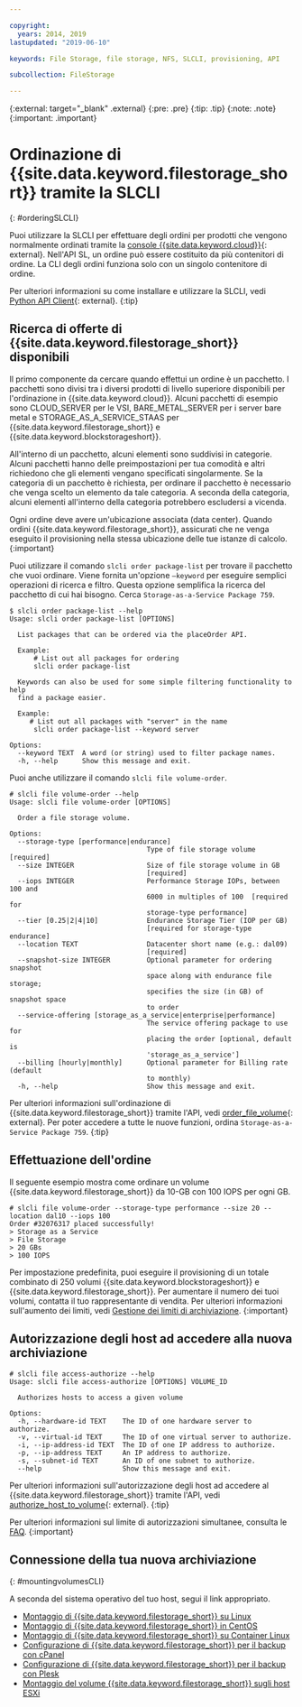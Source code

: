 ```yaml
---

copyright:
  years: 2014, 2019
lastupdated: "2019-06-10"

keywords: File Storage, file storage, NFS, SLCLI, provisioning, API

subcollection: FileStorage

---
```

{:external: target="_blank" .external}
{:pre: .pre}
{:tip: .tip}
{:note: .note}
{:important: .important}

# Ordinazione di {{site.data.keyword.filestorage_short}} tramite la SLCLI
{: #orderingSLCLI}

Puoi utilizzare la SLCLI per effettuare degli ordini per prodotti che vengono normalmente ordinati tramite la [console {{site.data.keyword.cloud}}](https://{DomainName}/catalog){: external}. Nell'API SL, un ordine può essere costituito da più contenitori di ordine. La CLI degli ordini funziona solo con un singolo contenitore di ordine.

Per ulteriori informazioni su come installare e utilizzare la SLCLI, vedi [Python API Client](https://softlayer-python.readthedocs.io/en/latest/cli/){: external}.
{:tip}

## Ricerca di offerte di {{site.data.keyword.filestorage_short}} disponibili

Il primo componente da cercare quando effettui un ordine è un pacchetto. I pacchetti sono divisi tra i diversi prodotti di livello superiore disponibili per l'ordinazione in {{site.data.keyword.cloud}}. Alcuni pacchetti di esempio sono CLOUD_SERVER per le VSI, BARE_METAL_SERVER per i server bare metal e STORAGE_AS_A_SERVICE_STAAS per {{site.data.keyword.filestorage_short}} e {{site.data.keyword.blockstorageshort}}.

All'interno di un pacchetto, alcuni elementi sono suddivisi in categorie. Alcuni pacchetti hanno delle preimpostazioni per tua comodità e altri richiedono che gli elementi vengano specificati singolarmente. Se la categoria di un pacchetto è richiesta, per ordinare il pacchetto è necessario che venga scelto un elemento da tale categoria. A seconda della categoria, alcuni elementi all'interno della categoria potrebbero escludersi a vicenda.

Ogni ordine deve avere un'ubicazione associata (data center). Quando ordini {{site.data.keyword.filestorage_short}}, assicurati che ne venga eseguito il provisioning nella stessa ubicazione delle tue istanze di calcolo.
{:important}

Puoi utilizzare il comando `slcli order package-list` per trovare il pacchetto che vuoi ordinare. Viene fornita un'opzione `–keyword` per eseguire semplici operazioni di ricerca e filtro. Questa opzione semplifica la ricerca del pacchetto di cui hai bisogno. Cerca `Storage-as-a-Service Package 759`.

```
$ slcli order package-list --help
Usage: slcli order package-list [OPTIONS]

  List packages that can be ordered via the placeOrder API.

  Example:
      # List out all packages for ordering
      slcli order package-list

  Keywords can also be used for some simple filtering functionality to help
  find a package easier.

  Example:
     # List out all packages with "server" in the name
      slcli order package-list --keyword server

Options:
  --keyword TEXT  A word (or string) used to filter package names.
  -h, --help      Show this message and exit.
```

Puoi anche utilizzare il comando `slcli file volume-order`.

```
# slcli file volume-order --help
Usage: slcli file volume-order [OPTIONS]

  Order a file storage volume.

Options:
  --storage-type [performance|endurance]
                                  Type of file storage volume  [required]
  --size INTEGER                  Size of file storage volume in GB
                                  [required]
  --iops INTEGER                  Performance Storage IOPs, between 100 and
                                  6000 in multiples of 100  [required for
                                  storage-type performance]
  --tier [0.25|2|4|10]            Endurance Storage Tier (IOP per GB)
                                  [required for storage-type endurance]
  --location TEXT                 Datacenter short name (e.g.: dal09)
                                  [required]
  --snapshot-size INTEGER         Optional parameter for ordering snapshot
                                  space along with endurance file storage;
                                  specifies the size (in GB) of snapshot space
                                  to order
  --service-offering [storage_as_a_service|enterprise|performance]
                                  The service offering package to use for
                                  placing the order [optional, default is
                                  'storage_as_a_service']
  --billing [hourly|monthly]      Optional parameter for Billing rate (default
                                  to monthly)
  -h, --help                      Show this message and exit.
```

Per ulteriori informazioni sull'ordinazione di {{site.data.keyword.filestorage_short}} tramite l'API, vedi [order_file_volume](https://softlayer-python.readthedocs.io/en/latest/api/managers/file/#SoftLayer.managers.file.FileStorageManager.order_file_volume){: external}.
Per poter accedere a tutte le nuove funzioni, ordina `Storage-as-a-Service Package 759`.
{:tip}


## Effettuazione dell'ordine

Il seguente esempio mostra come ordinare un volume {{site.data.keyword.filestorage_short}} da 10-GB con 100 IOPS per ogni GB.

```
# slcli file volume-order --storage-type performance --size 20 --location dal10 --iops 100
Order #32076317 placed successfully!
> Storage as a Service
> File Storage
> 20 GBs
> 100 IOPS
```

Per impostazione predefinita, puoi eseguire il provisioning di un totale combinato di 250 volumi {{site.data.keyword.blockstorageshort}} e {{site.data.keyword.filestorage_short}}. Per aumentare il numero dei tuoi volumi, contatta il tuo rappresentante di vendita. Per ulteriori informazioni sull'aumento dei limiti, vedi [Gestione dei limiti di archiviazione](/docs/infrastructure/FileStorage?topic=FileStorage-managinglimits).
{:important}

## Autorizzazione degli host ad accedere alla nuova archiviazione

```
# slcli file access-authorize --help
Usage: slcli file access-authorize [OPTIONS] VOLUME_ID

  Authorizes hosts to access a given volume

Options:
  -h, --hardware-id TEXT    The ID of one hardware server to authorize.
  -v, --virtual-id TEXT     The ID of one virtual server to authorize.
  -i, --ip-address-id TEXT  The ID of one IP address to authorize.
  -p, --ip-address TEXT     An IP address to authorize.
  -s, --subnet-id TEXT      An ID of one subnet to authorize.
  --help                    Show this message and exit.
```

Per ulteriori informazioni sull'autorizzazione degli host ad accedere al {{site.data.keyword.filestorage_short}} tramite l'API, vedi [authorize_host_to_volume](https://softlayer-python.readthedocs.io/en/latest/api/managers/file/#SoftLayer.managers.file.FileStorageManager.authorize_host_to_volume){: external}.
{:tip}

Per ulteriori informazioni sul limite di autorizzazioni simultanee, consulta le [FAQ](/docs/infrastructure/FileStorage?topic=file-storage-faqs).
{:important}

## Connessione della tua nuova archiviazione
{: #mountingvolumesCLI}

A seconda del sistema operativo del tuo host, segui il link appropriato.
- [Montaggio di {{site.data.keyword.filestorage_short}} su Linux](/docs/infrastructure/FileStorage?topic=FileStorage-mountingLinux)
- [Montaggio di {{site.data.keyword.filestorage_short}} in CentOS](/docs/infrastructure/FileStorage?topic=FileStorage-mountingCentOS)
- [Montaggio di {{site.data.keyword.filestorage_short}} su Container Linux](/docs/infrastructure/FileStorage?topic=FileStorage-mountingCoreOS)
- [Configurazione di {{site.data.keyword.filestorage_short}} per il backup con cPanel](/docs/infrastructure/FileStorage?topic=FileStorage-cPanelBackups)
- [Configurazione di {{site.data.keyword.filestorage_short}} per il backup con Plesk](/docs/infrastructure/FileStorage?topic=FileStorage-PleskBackup)
- [Montaggio del volume {{site.data.keyword.filestorage_short}} sugli host ESXi](/docs/infrastructure/FileStorage?topic=FileStorage-architectureguide)
